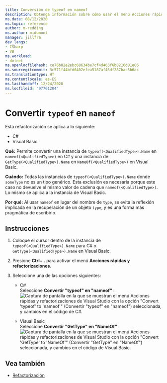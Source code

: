 ```yaml
---
title: Conversión de typeof en nameof
description: Obtenga información sobre cómo usar el menú Acciones rápidas y refactorizaciones de Visual Studio para convertir typeof en nameof en C# y GetType en NameOf en Visual Basic.
ms.date: 08/12/2020
ms.topic: reference
author: m-redding
ms.author: midumont
manager: jillfra
dev_langs:
- CSharp
- VB
ms.workload:
- dotnet
ms.openlocfilehash: ce76b82e2ebc68634be7cf4d463f6b8216d81e06
ms.sourcegitcommit: 3c571f44bfd6402efea5187af43df287bac5b6ac
ms.translationtype: HT
ms.contentlocale: es-ES
ms.lasthandoff: 12/24/2020
ms.locfileid: "97761204"
---
```

# <a name="convert-typeof-to-nameof"></a>Convertir `typeof` en `nameof`

Esta refactorización se aplica a lo siguiente:

- C#
- Visual Basic

**Qué:** Permite convertir una instancia de `typeof(<QualifiedType>).Name` en `nameof(<QualifiedType>)` en C# y una instancia de `GetType(<QualifiedType>).Name` en `NameOf(<QualifiedType>)` en Visual Basic.

**Cuándo:**  Todas las instancias de `typeof(<QualifiedType>).Name` donde `someType` no es un tipo genérico. Esta exclusión es necesaria porque este caso no devuelve el mismo valor de cadena que `nameof(<QualifiedType>)`. Lo mismo se aplica a la instancia de Visual Basic.

**Por qué:** Al usar `nameof` en lugar del nombre de `type`, se evita la reflexión implicada en la recuperación de un objeto `type`, y es una forma más pragmática de escribirlo.

## <a name="how-to"></a>Instrucciones

1. Coloque el cursor dentro de la instancia de `typeof(<QualifiedType>).Name` para C# o `GetType(<QualifiedType>).Name` en Visual Basic.

2. Presione **Ctrl**+ **.** para activar el menú **Acciones rápidas y refactorizaciones**.

3. Seleccione una de las opciones siguientes:

    - C#
      <br>Seleccione **Convertir "typeof" en "nameof"** : ![Captura de pantalla en la que se muestran el menú Acciones rápidas y refactorizaciones de Visual Studio con la opción "Convert 'typeof' to 'nameof'" (Convertir "typeof" en "nameof") seleccionada, y cambios en el código de C#.](media/convert-type-of.PNG)

    - Visual Basic
      <br>Seleccione **Convertir "GetType" en "NameOf"** : ![Captura de pantalla en la que se muestran el menú Acciones rápidas y refactorizaciones de Visual Studio con la opción "Convert 'GetType' to 'NameOf'" (Convertir "GetType" en "NameOf") seleccionada, y cambios en el código de Visual Basic.](media/convert-get-type.PNG)

## <a name="see-also"></a>Vea también

- [Refactorización](../refactoring-in-visual-studio.md)
